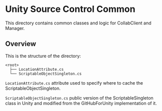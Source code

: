# Unity Source Control Common
This directory contains common classes and logic for CollabClient and Manager.

## Overview
This is the structure of the directory:
```none
<root>
  ├── LocationAttribute.cs
  └── ScriptableObjectSingleton.cs
```

`LocationAttribute.cs` attribute used to specify where to cache the ScriptableObjectSingleton. 

`ScriptableObjectSingleton.cs` public version of the ScriptableSingleton class in Unity and modified from the 
GitHubForUnity implementation of it.
